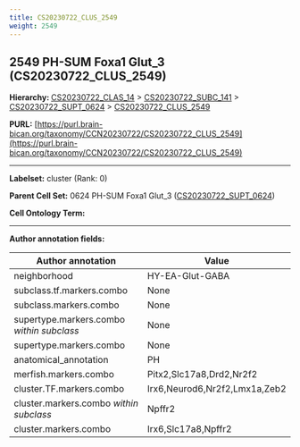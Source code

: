 ```yaml
---
title: CS20230722_CLUS_2549
weight: 2549
---
```

## 2549 PH-SUM Foxa1 Glut_3 (CS20230722_CLUS_2549)
<b>Hierarchy: </b>
[CS20230722_CLAS_14](../CS20230722_CLAS_14) >
[CS20230722_SUBC_141](../CS20230722_SUBC_141) >
[CS20230722_SUPT_0624](../CS20230722_SUPT_0624) >
[CS20230722_CLUS_2549](../CS20230722_CLUS_2549)

**PURL:** [https://purl.brain-bican.org/taxonomy/CCN20230722/CS20230722_CLUS_2549](https://purl.brain-bican.org/taxonomy/CCN20230722/CS20230722_CLUS_2549)

---


**Labelset:** cluster (Rank: 0)

**Parent Cell Set:** 0624 PH-SUM Foxa1 Glut_3 ([CS20230722_SUPT_0624](../CS20230722_SUPT_0624))



**Cell Ontology Term:** 

[MARKER GENES.]: #


---

[TRANSFERRED ANNOTATIONS.]: #


[AUTHOR ANNOTATION FIELDS.]: #


**Author annotation fields:**

| Author annotation | Value |
|-------------------|-------|
|neighborhood|HY-EA-Glut-GABA|
|subclass.tf.markers.combo|None|
|subclass.markers.combo|None|
|supertype.markers.combo _within subclass_|None|
|supertype.markers.combo|None|
|anatomical_annotation|PH|
|merfish.markers.combo|Pitx2,Slc17a8,Drd2,Nr2f2|
|cluster.TF.markers.combo|Irx6,Neurod6,Nr2f2,Lmx1a,Zeb2|
|cluster.markers.combo _within subclass_|Npffr2|
|cluster.markers.combo|Irx6,Slc17a8,Npffr2|
